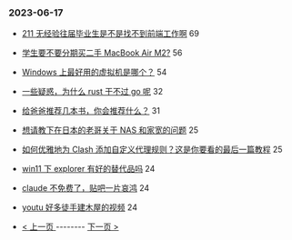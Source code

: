### 2023-06-17 
- [211 无经验往届毕业生是不是找不到前端工作啊](https://www.v2ex.com/t/949439) 69
- [学生要不要分期买二手 MacBook Air M2?](https://www.v2ex.com/t/949510) 56
- [Windows 上最好用的虚拟机是哪个？](https://www.v2ex.com/t/949474) 54
- [一些疑惑，为什么 rust 干不过 go 呢](https://www.v2ex.com/t/949560) 32
- [给爸爸推荐几本书，你会推荐什么？](https://www.v2ex.com/t/949446) 31
- [想请教下在日本的老哥关于 NAS 和家宽的问题](https://www.v2ex.com/t/949445) 25
- [如何优雅地为 Clash 添加自定义代理规则？这是你要看的最后一篇教程](https://www.v2ex.com/t/949462) 25
- [win11 下 explorer 有好的替代品吗](https://www.v2ex.com/t/949515) 24
- [claude 不免费了，贴吧一片哀鸿](https://www.v2ex.com/t/949535) 24
- [youtu 好多徒手建木屋的视频](https://www.v2ex.com/t/949541) 24 

- [ < 上一页 ](https://github.com/able8/v2ex-hot-record/blob/master/2023-06-16.md) -------- [ 下一页 > ](https://github.com/able8/v2ex-hot-record/blob/master/2023-06-18.md)
